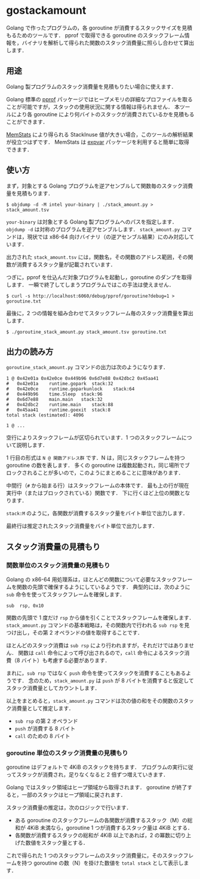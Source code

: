 # gostackamount

Golang で作ったプログラムの，各 goroutine が消費するスタックサイズを見積もるためのツールです．
pprof で取得できる goroutine のスタックフレーム情報を，バイナリを解析して得られた関数のスタック消費量に照らし合わせて算出します．

## 用途

Golang 製プログラムのスタック消費量を見積もりたい場合に使えます．

Golang 標準の [pprof](https://golang.org/pkg/net/http/pprof/) パッケージではヒープメモリの詳細なプロファイルを取ることが可能ですが，スタックの使用状況に関する情報は得られません．
本ツールにより各 goroutine により何バイトのスタックが消費されているかを見積もることができます．

[MemStats](https://golang.org/pkg/runtime/#MemStats) により得られる StackInuse 値が大きい場合，このツールの解析結果が役立つはずです．
MemStats は [expvar](https://golang.org/pkg/expvar/) パッケージを利用すると簡単に取得できます．

## 使い方

まず，対象とする Golang プログラムを逆アセンブルして関数毎のスタック消費量を見積もります．

    $ objdump -d -M intel your-binary | ./stack_amount.py > stack_amount.tsv

`your-binary` は対象とする Golang 製プログラムへのパスを指定します．`objdump -d` は対称のプログラムを逆アセンブルします．
`stack_amount.py` コマンドは，現状では x86-64 向けバイナリ（の逆アセンブル結果）にのみ対応しています．

出力された `stack_amount.tsv` には，関数名，その関数のアドレス範囲，その関数が消費するスタック量が記載されています．

つぎに，pprof を仕込んだ対象プログラムを起動し，goroutine のダンプを取得します．
一瞬で終了してしまうプログラムではこの手法は使えません．

    $ curl -s http://localhost:6060/debug/pprof/goroutine?debug=1 > goroutine.txt

最後に，2 つの情報を組み合わせてスタックフレーム毎のスタック消費量を算出します．

    $ ./goroutine_stack_amount.py stack_amount.tsv goroutine.txt

## 出力の読み方

`goroutine_stack_amount.py` コマンドの出力は次のようになります．

    1 @ 0x42e01a 0x42e0ce 0x449b96 0x6d7e88 0x42dbc2 0x45aa41
    #	0x42e01a	runtime.gopark	stack:32
    #	0x42e0ce	runtime.goparkunlock	stack:64
    #	0x449b96	time.Sleep	stack:96
    #	0x6d7e88	main.main	stack:32
    #	0x42dbc2	runtime.main	stack:88
    #	0x45aa41	runtime.goexit	stack:8
    total stack (estimated): 4096

    1 @ ...

空行によりスタックフレームが区切られています．1 つのスタックフレームについて説明します．

1 行目の形式は `N @ 関数アドレス群` です．N は，同じスタックフレームを持つ goroutine の数を表します．
多くの goroutine は複数起動され，同じ場所でブロックされることが多いので，このようにまとめることに意味があります．

中間行（`#` から始まる行）はスタックフレームの本体です．
最も上の行が現在実行中（またはブロックされている）関数です．
下に行くほど上位の関数となります．

`stack:M` のように，各関数が消費するスタック量をバイト単位で出力します．

最終行は推定されたスタック消費量をバイト単位で出力します．

## スタック消費量の見積もり

### 関数単位のスタック消費量の見積もり

Golang の x86-64 用処理系は，ほとんどの関数について必要なスタックフレームを関数の先頭で確保するようにしているようです．
典型的には，次のように `sub` 命令を使ってスタックフレームを確保します．

    sub  rsp, 0x10

関数の先頭で 1 度だけ `rsp` から値を引くことでスタックフレームを確保します．
`stack_amount.py` コマンドの基本戦略は，その関数内で行われる `sub rsp` を見つけ出し，その第 2 オペランドの値を取得することです．

ほとんどのスタック消費は `sub rsp` により行われますが，それだけではありません．
関数は `call` 命令によって呼び出されるので，`call` 命令によるスタック消費（8 バイト）も考慮する必要があります．

まれに，`sub rsp` ではなく `push` 命令を使ってスタックを消費することもあるようです．
念のため，`stack_amount.py` は `push` が 8 バイトを消費すると仮定してスタック消費量としてカウントします．

以上をまとめると，`stack_amount.py` コマンドは次の値の和をその関数のスタック消費量として推定します．

- `sub rsp` の第 2 オペランド
- `push` が消費する 8 バイト
- `call` のための 8 バイト

### goroutine 単位のスタック消費量の見積もり

goroutine はデフォルトで 4KiB のスタックを持ちます．
プログラムの実行に従ってスタックが消費され，足りなくなると 2 倍ずつ増えていきます．

Golang ではスタック領域はヒープ領域から取得されます．
goroutine が終了すると，一部のスタックはヒープ領域に戻されます．

スタック消費量の推定は，次のロジックで行います．
- ある goroutine のスタックフレームの各関数が消費するスタック（M）の総和が 4KiB 未満なら，goroutine 1 つが消費するスタック量は 4KiB とする．
- 各関数が消費するスタックの総和が 4KiB 以上であれば，2 の冪数に切り上げた数値をスタック量とする．

これで得られた 1 つのスタックフレームのスタック消費量に，そのスタックフレームを持つ goroutine の数（N）を掛けた数値を `total stack` として表示します．
